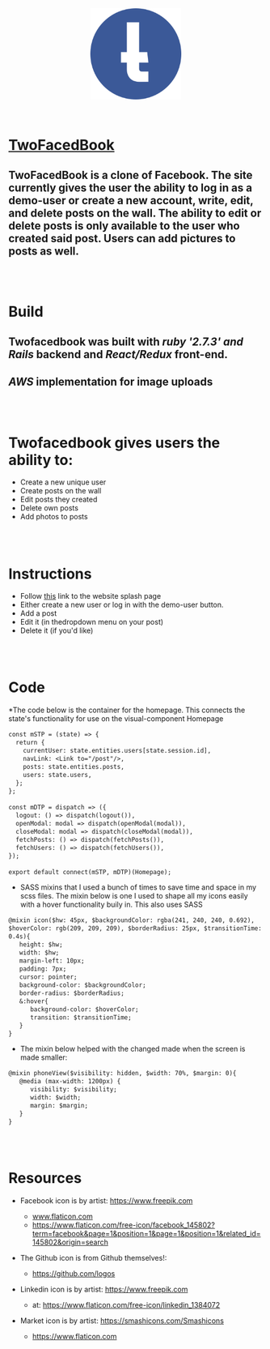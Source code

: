 <center>
  <img align="center" width="180" height="180" src="app/assets/images/facebookround.png">
</center>
<br></br>

# [TwoFacedBook](https://twofacedbook.herokuapp.com/#/login)


## TwoFacedBook is a clone of Facebook. The site currently gives the user the ability to log in as a demo-user or create a new account, write, edit, and delete posts on the wall. The ability to edit or delete posts is only available to the user who created said post. Users can add pictures to posts as well.   

<br></br>
# Build
## Twofacedbook was built with  *ruby '2.7.3' and Rails* backend and *React/Redux* front-end.
## *AWS* implementation for image uploads

<br></br>
# Twofacedbook gives users the ability to:
* Create a new unique user
* Create posts on the wall
* Edit posts they created
* Delete own posts
* Add photos to posts  

<br></br>
# Instructions
* Follow [this](https://twofacedbook.herokuapp.com/#/login) link to the website splash page
* Either create a new user or log in with the demo-user button.
* Add a post  
* Edit it (in thedropdown menu on your post)
* Delete it (if you'd like)
  
<br></br>
# Code
*The code below is the container for the homepage. This connects the state's functionality for use on the visual-component Homepage
  
```
const mSTP = (state) => {
  return {
    currentUser: state.entities.users[state.session.id],
    navLink: <Link to="/post"/>,
    posts: state.entities.posts,
    users: state.users,
  };
};

const mDTP = dispatch => ({
  logout: () => dispatch(logout()),
  openModal: modal => dispatch(openModal(modal)),
  closeModal: modal => dispatch(closeModal(modal)),
  fetchPosts: () => dispatch(fetchPosts()), 
  fetchUsers: () => dispatch(fetchUsers()), 
});

export default connect(mSTP, mDTP)(Homepage);
```

* SASS mixins that I used a bunch of times to save time and space in my scss files. The mixin below is one I used to shape all my icons easily with a hover functionality buily in. This also uses SASS

```
@mixin icon($hw: 45px, $backgroundColor: rgba(241, 240, 240, 0.692), $hoverColor: rgb(209, 209, 209), $borderRadius: 25px, $transitionTime: 0.4s){
   height: $hw;
   width: $hw;
   margin-left: 10px;
   padding: 7px;
   cursor: pointer;
   background-color: $backgroundColor;
   border-radius: $borderRadius;
   &:hover{
      background-color: $hoverColor;
      transition: $transitionTime;
   }
}
```

* The mixin below helped with the changed made when the screen is made smaller:

```
@mixin phoneView($visibility: hidden, $width: 70%, $margin: 0){
   @media (max-width: 1200px) {
      visibility: $visibility;
      width: $width;
      margin: $margin;
   }
}
```

<br></br>
# Resources

- Facebook icon is by artist: https://www.freepik.com 
  - www.flaticon.com
  - https://www.flaticon.com/free-icon/facebook_145802?term=facebook&page=1&position=1&page=1&position=1&related_id=145802&origin=search


- The Github icon is from Github themselves!:
   - https://github.com/logos


- Linkedin icon is by artist: https://www.freepik.com
   - at: https://www.flaticon.com/free-icon/linkedin_1384072

- Market icon is by artist: https://smashicons.com/Smashicons
   * https://www.flaticon.com